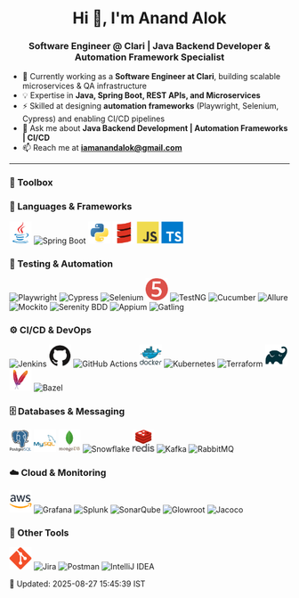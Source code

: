 <h1 align="center">Hi 👋, I'm Anand Alok</h1>
<h3 align="center">
Software Engineer @ Clari | Java Backend Developer & Automation Framework Specialist
</h3>

- 🔭 Currently working as a **Software Engineer at Clari**, building scalable microservices & QA infrastructure  
- 💡 Expertise in **Java, Spring Boot, REST APIs, and Microservices**  
- ⚡ Skilled at designing **automation frameworks** (Playwright, Selenium, Cypress) and enabling CI/CD pipelines  
- 💬 Ask me about **Java Backend Development | Automation Frameworks | CI/CD**  
- 📫 Reach me at **iamanandalok@gmail.com**  

---

<h3 align="left">🧰 Toolbox</h3>

### 🚀 Languages & Frameworks
<p align="left"> 
<img src="https://raw.githubusercontent.com/devicons/devicon/master/icons/java/java-original.svg" alt="Java" width="40" height="40"/> 
<img src="https://www.vectorlogo.zone/logos/springio/springio-icon.svg" alt="Spring Boot" width="40" height="40"/> 
<img src="https://raw.githubusercontent.com/devicons/devicon/master/icons/python/python-original.svg" alt="Python" width="40" height="40"/> 
<img src="https://raw.githubusercontent.com/devicons/devicon/master/icons/scala/scala-original.svg" alt="Scala" width="40" height="40"/> 
<img src="https://raw.githubusercontent.com/devicons/devicon/master/icons/javascript/javascript-original.svg" alt="JavaScript" width="40" height="40"/> 
<img src="https://raw.githubusercontent.com/devicons/devicon/master/icons/typescript/typescript-original.svg" alt="TypeScript" width="40" height="40"/> 
</p>

### 🧪 Testing & Automation
<p align="left"> 
<img src="https://playwright.dev/img/playwright-logo.svg" alt="Playwright" width="40" height="40"/> 
<img src="https://avatars.githubusercontent.com/u/8908513?s=200&v=4" alt="Cypress" width="40" height="40"/> 
<img src="https://raw.githubusercontent.com/detain/svg-logos/master/svg/selenium-logo.svg" alt="Selenium" width="40" height="40"/> 
<img src="https://raw.githubusercontent.com/devicons/devicon/master/icons/junit/junit-plain.svg" alt="JUnit" width="40" height="40"/> 
<img src="https://avatars.githubusercontent.com/u/17446723?s=200&v=4" alt="TestNG" width="40" height="40"/> 
<img src="https://raw.githubusercontent.com/cucumber/cucumber/master/media/logo-64.png" alt="Cucumber" width="40" height="40"/> 
<img src="https://avatars.githubusercontent.com/u/19369327?s=200&v=4" alt="Allure" width="40" height="40"/> 
<img src="https://avatars.githubusercontent.com/u/21206976?s=200&v=4" alt="Mockito" width="40" height="40"/> 
<img src="https://avatars.githubusercontent.com/u/20636113?s=200&v=4" alt="Serenity BDD" width="40" height="40"/> 
<img src="https://raw.githubusercontent.com/devicons/devicon/master/icons/appium/appium-original.svg" alt="Appium" width="40" height="40"/> 
<img src="https://avatars.githubusercontent.com/u/53842121?s=200&v=4" alt="Gatling" width="40" height="40"/> 
</p>

### ⚙️ CI/CD & DevOps
<p align="left"> 
<img src="https://www.vectorlogo.zone/logos/jenkins/jenkins-icon.svg" alt="Jenkins" width="40" height="40"/> 
<img src="https://raw.githubusercontent.com/devicons/devicon/master/icons/github/github-original.svg" alt="GitHub" width="40" height="40"/> 
<img src="https://avatars.githubusercontent.com/u/44036562?s=200&v=4" alt="GitHub Actions" width="40" height="40"/> 
<img src="https://raw.githubusercontent.com/devicons/devicon/master/icons/docker/docker-original-wordmark.svg" alt="Docker" width="40" height="40"/> 
<img src="https://www.vectorlogo.zone/logos/kubernetes/kubernetes-icon.svg" alt="Kubernetes" width="40" height="40"/> 
<img src="https://www.vectorlogo.zone/logos/terraformio/terraformio-icon.svg" alt="Terraform" width="40" height="40"/> 
<img src="https://raw.githubusercontent.com/devicons/devicon/master/icons/gradle/gradle-plain.svg" alt="Gradle" width="40" height="40"/> 
<img src="https://raw.githubusercontent.com/devicons/devicon/master/icons/maven/maven-original.svg" alt="Maven" width="40" height="40"/> 
<img src="https://avatars.githubusercontent.com/u/21116249?s=200&v=4" alt="Bazel" width="40" height="40"/> 
</p>

### 🗄️ Databases & Messaging
<p align="left"> 
<img src="https://raw.githubusercontent.com/devicons/devicon/master/icons/postgresql/postgresql-original-wordmark.svg" alt="PostgreSQL" width="40" height="40"/> 
<img src="https://raw.githubusercontent.com/devicons/devicon/master/icons/mysql/mysql-original-wordmark.svg" alt="MySQL" width="40" height="40"/> 
<img src="https://raw.githubusercontent.com/devicons/devicon/master/icons/mongodb/mongodb-original-wordmark.svg" alt="MongoDB" width="40" height="40"/> 
<img src="https://avatars.githubusercontent.com/u/4739308?s=200&v=4" alt="Snowflake" width="40" height="40"/> 
<img src="https://raw.githubusercontent.com/devicons/devicon/master/icons/redis/redis-original-wordmark.svg" alt="Redis" width="40" height="40"/> 
<img src="https://www.vectorlogo.zone/logos/apache_kafka/apache_kafka-icon.svg" alt="Kafka" width="40" height="40"/> 
<img src="https://www.vectorlogo.zone/logos/rabbitmq/rabbitmq-icon.svg" alt="RabbitMQ" width="40" height="40"/> 
</p>

### ☁️ Cloud & Monitoring
<p align="left"> 
<img src="https://raw.githubusercontent.com/devicons/devicon/master/icons/amazonwebservices/amazonwebservices-original-wordmark.svg" alt="AWS" width="40" height="40"/> 
<img src="https://www.vectorlogo.zone/logos/grafana/grafana-icon.svg" alt="Grafana" width="40" height="40"/> 
<img src="https://avatars.githubusercontent.com/u/45120?s=200&v=4" alt="Splunk" width="40" height="40"/> 
<img src="https://avatars.githubusercontent.com/u/28545596?s=200&v=4" alt="SonarQube" width="40" height="40"/> 
<img src="https://avatars.githubusercontent.com/u/19223228?s=200&v=4" alt="Glowroot" width="40" height="40"/> 
<img src="https://avatars.githubusercontent.com/u/49998025?s=200&v=4" alt="Jacoco" width="40" height="40"/> 
</p>

### 🔧 Other Tools
<p align="left"> 
<img src="https://raw.githubusercontent.com/devicons/devicon/master/icons/git/git-original.svg" alt="Git" width="40" height="40"/> 
<img src="https://www.vectorlogo.zone/logos/atlassian_jira/atlassian_jira-icon.svg" alt="Jira" width="40" height="40"/> 
<img src="https://www.vectorlogo.zone/logos/getpostman/getpostman-icon.svg" alt="Postman" width="40" height="40"/> 
<img src="https://avatars.githubusercontent.com/u/317776?s=200&v=4" alt="IntelliJ IDEA" width="40" height="40"/> 
</p>

<!--updated_at-->
📅 Updated: 2025-08-27 15:45:39 IST
<!--/updated_at-->

